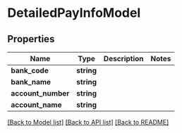 # DetailedPayInfoModel

## Properties
Name | Type | Description | Notes
------------ | ------------- | ------------- | -------------
**bank_code** | **string** |  | 
**bank_name** | **string** |  | 
**account_number** | **string** |  | 
**account_name** | **string** |  | 

[[Back to Model list]](../../README.md#documentation-for-models) [[Back to API list]](../../README.md#documentation-for-api-endpoints) [[Back to README]](../../README.md)

